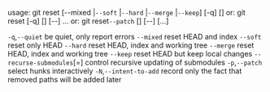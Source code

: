 usage: git reset [--mixed |`--soft` |`--hard` |`--merge` |`--keep`] [-q] [<commit>]
   or: git reset [-q] [<tree-ish>] [--] <paths>...
   or: git reset`--patch` [<tree-ish>] [--] [<paths>...]

   `-q`,`--quiet`           be quiet, only report errors
   `--mixed`               reset HEAD and index
   `--soft`                reset only HEAD
   `--hard`                reset HEAD, index and working tree
   `--merge`               reset HEAD, index and working tree
   `--keep`                reset HEAD but keep local changes
   `--recurse-submodules`[=<reset>]
                          control recursive updating of submodules
   `-p`,`--patch`           select hunks interactively
   `-N`,`--intent-to-add`   record only the fact that removed paths will be added later

